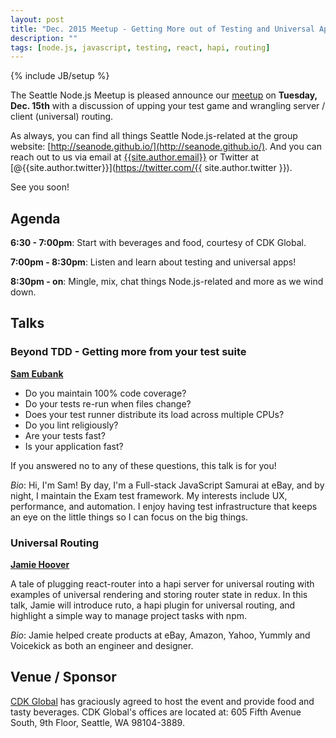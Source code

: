 ```yaml
---
layout: post
title: "Dec. 2015 Meetup - Getting More out of Testing and Universal Application Routing"
description: ""
tags: [node.js, javascript, testing, react, hapi, routing]
---
```

{% include JB/setup %}

The Seattle Node.js Meetup is pleased announce our
[meetup](TODO)
on **Tuesday, Dec. 15th** with a discussion of upping your test game and wrangling server / client (universal) routing.

As always, you can find all things Seattle Node.js-related at the group website:
[http://seanode.github.io/](http://seanode.github.io/). And you can reach out to
us via email at [{{site.author.email}}](mailto:{{site.author.email}}) or Twitter
at [@{{site.author.twitter}}](https://twitter.com/{{ site.author.twitter }}).

See you soon!

## Agenda

**6:30 - 7:00pm**: Start with beverages and food, courtesy of CDK Global.

**7:00pm - 8:30pm**: Listen and learn about testing and universal apps!

**8:30pm - on**: Mingle, mix, chat things Node.js-related and more as we wind down.

<!-- more start -->

## Talks

### Beyond TDD - Getting more from your test suite

**[Sam Eubank](https://twitter.com/sameubank)**

* Do you maintain 100% code coverage?
* Do your tests re-run when files change?
* Does your test runner distribute its load across multiple CPUs?
* Do you lint religiously?
* Are your tests fast?
* Is your application fast?

If you answered no to any of these questions, this talk is for you!

_Bio_: Hi, I'm Sam! By day, I'm a Full-stack JavaScript Samurai at eBay, and by
night, I maintain the Exam test framework. My interests include UX, performance,
and automation. I enjoy having test infrastructure that keeps an eye on the
little things so I can focus on the big things.

### Universal Routing

**[Jamie Hoover](https://twitter.com/uipoet)**

A tale of plugging react-router into a hapi server for universal routing with
examples of universal rendering and storing router state in redux. In this talk,
Jamie will introduce ruto, a hapi plugin for universal routing, and highlight a
simple way to manage project tasks with npm.

_Bio_: Jamie helped create products at eBay, Amazon, Yahoo, Yummly and Voicekick as
both an engineer and designer.

## Venue / Sponsor

[CDK Global](http://www.cdkglobaldigitalmarketing.com/) has graciously agreed to
host the event and provide food and tasty beverages. CDK Global's offices are
located at: 605 Fifth Avenue South, 9th Floor, Seattle, WA 98104-3889.

<!-- more end -->
